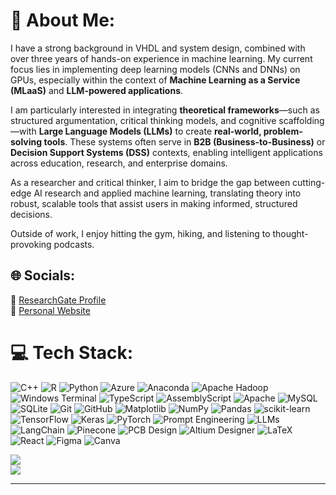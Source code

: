 # 💫 About Me:

I have a strong background in VHDL and system design, combined with over three years of hands-on experience in machine learning. My current focus lies in implementing deep learning models (CNNs and DNNs) on GPUs, especially within the context of **Machine Learning as a Service (MLaaS)** and **LLM-powered applications**.

I am particularly interested in integrating **theoretical frameworks**—such as structured argumentation, critical thinking models, and cognitive scaffolding—with **Large Language Models (LLMs)** to create **real-world, problem-solving tools**. These systems often serve in **B2B (Business-to-Business)** or **Decision Support Systems (DSS)** contexts, enabling intelligent applications across education, research, and enterprise domains.

As a researcher and critical thinker, I aim to bridge the gap between cutting-edge AI research and applied machine learning, translating theory into robust, scalable tools that assist users in making informed, structured decisions.

Outside of work, I enjoy hitting the gym, hiking, and listening to thought-provoking podcasts.

## 🌐 Socials:  
🔗 [ResearchGate Profile](https://www.researchgate.net/profile/Ali-Goodarzi-7?ev=hdr_xprf)  
🔗 [Personal Website](https://aligoodarzi-ai.github.io)






# 💻 Tech Stack:
![C++](https://img.shields.io/badge/c++-%2300599C.svg?style=for-the-badge&logo=c%2B%2B&logoColor=white) 
![R](https://img.shields.io/badge/r-%23276DC3.svg?style=for-the-badge&logo=r&logoColor=white) 
![Python](https://img.shields.io/badge/python-3670A0?style=for-the-badge&logo=python&logoColor=ffdd54) 
![Azure](https://img.shields.io/badge/azure-%230072C6.svg?style=for-the-badge&logo=microsoftazure&logoColor=white) 
![Anaconda](https://img.shields.io/badge/Anaconda-%2344A833.svg?style=for-the-badge&logo=anaconda&logoColor=white) 
![Apache Hadoop](https://img.shields.io/badge/Apache%20Hadoop-66CCFF?style=for-the-badge&logo=apachehadoop&logoColor=black) 
![Windows Terminal](https://img.shields.io/badge/Windows%20Terminal-%234D4D4D.svg?style=for-the-badge&logo=windows-terminal&logoColor=white) 
![TypeScript](https://img.shields.io/badge/typescript-%23007ACC.svg?style=for-the-badge&logo=typescript&logoColor=white) 
![AssemblyScript](https://img.shields.io/badge/assembly%20script-%23000000.svg?style=for-the-badge&logo=assemblyscript&logoColor=white) 
![Apache](https://img.shields.io/badge/apache-%23D42029.svg?style=for-the-badge&logo=apache&logoColor=white) 
![MySQL](https://img.shields.io/badge/mysql-4479A1.svg?style=for-the-badge&logo=mysql&logoColor=white) 
![SQLite](https://img.shields.io/badge/sqlite-%2307405e.svg?style=for-the-badge&logo=sqlite&logoColor=white) 
![Git](https://img.shields.io/badge/git-%23F05033.svg?style=for-the-badge&logo=git&logoColor=white) 
![GitHub](https://img.shields.io/badge/github-%23121011.svg?style=for-the-badge&logo=github&logoColor=white) 
![Matplotlib](https://img.shields.io/badge/Matplotlib-%23ffffff.svg?style=for-the-badge&logo=Matplotlib&logoColor=black) 
![NumPy](https://img.shields.io/badge/numpy-%23013243.svg?style=for-the-badge&logo=numpy&logoColor=white) 
![Pandas](https://img.shields.io/badge/pandas-%23150458.svg?style=for-the-badge&logo=pandas&logoColor=white) 
![scikit-learn](https://img.shields.io/badge/scikit--learn-%23F7931E.svg?style=for-the-badge&logo=scikit-learn&logoColor=white) 
![TensorFlow](https://img.shields.io/badge/TensorFlow-%23FF6F00.svg?style=for-the-badge&logo=TensorFlow&logoColor=white) 
![Keras](https://img.shields.io/badge/Keras-%23D00000.svg?style=for-the-badge&logo=Keras&logoColor=white) 
![PyTorch](https://img.shields.io/badge/PyTorch-%23EE4C2C.svg?style=for-the-badge&logo=PyTorch&logoColor=white) 
![Prompt Engineering](https://img.shields.io/badge/Prompt%20Engineering-%23007ACC.svg?style=for-the-badge&logoColor=white) 
![LLMs](https://img.shields.io/badge/LLMs-%23FF9900.svg?style=for-the-badge&logoColor=white) 
![LangChain](https://img.shields.io/badge/LangChain-%2300B0FF.svg?style=for-the-badge&logoColor=white) 
![Pinecone](https://img.shields.io/badge/Pinecone-%2300BFAE.svg?style=for-the-badge&logoColor=white) 
![PCB Design](https://img.shields.io/badge/PCB%20Design-%23379800.svg?style=for-the-badge&logoColor=white) 
![Altium Designer](https://img.shields.io/badge/Altium%20Designer-%23A5915F.svg?style=for-the-badge&logoColor=white) 
![LaTeX](https://img.shields.io/badge/latex-%23008080.svg?style=for-the-badge&logo=latex&logoColor=white) 
![React](https://img.shields.io/badge/react-%2320232a.svg?style=for-the-badge&logo=react&logoColor=%2361DAFB) 
![Figma](https://img.shields.io/badge/figma-%23F24E1E.svg?style=for-the-badge&logo=figma&logoColor=white) 
![Canva](https://img.shields.io/badge/Canva-%2300C4CC.svg?style=for-the-badge&logo=Canva&logoColor=white) 


![](https://github-readme-streak-stats.herokuapp.com/?user=aligoodarzi-ai&theme=dark&hide_border=false)<br/>
![](https://github-readme-stats.vercel.app/api/top-langs/?username=aligoodarzi-ai&theme=dark&hide_border=false&include_all_commits=false&count_private=false&layout=compact)

---


<!-- Proudly created with GPRM ( https://gprm.itsvg.in ) -->

